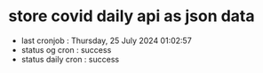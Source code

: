 # store covid daily api as json data

- last cronjob : Thursday, 25 July 2024 01:02:57
- status og cron : success
- status daily cron : success
      
      